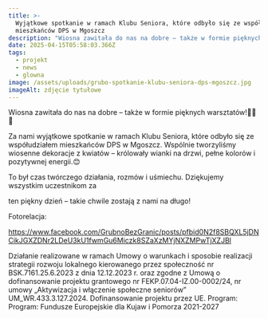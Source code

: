 ```yaml
---
title: >-
  Wyjątkowe spotkanie w ramach Klubu Seniora, które odbyło się ze współudziałem
  mieszkańców DPS w Mgoszcz
description: "Wiosna zawitała do nas na dobre – także w formie pięknych warsztatów!\U0001F490\U0001F338\U0001F33A  Za nami wyjątkowe spotkanie w ramach Klubu Seniora, które odbyło się ze współudziałem mieszkańców DPS w Mgoszcz. Wspólnie tworzyliśmy wiosenne[...]"
date: 2025-04-15T05:58:03.366Z
tags:
  - projekt
  - news
  - glowna
image: /assets/uploads/grubo-spotkanie-klubu-seniora-dps-mgoszcz.jpg
imageAlt: zdjęcie tytułowe
---
```

Wiosna zawitała do nas na dobre – także w formie pięknych warsztatów!💐🌸🌺

Za nami wyjątkowe spotkanie w ramach Klubu Seniora, które odbyło się ze współudziałem mieszkańców DPS w Mgoszcz. Wspólnie tworzyliśmy wiosenne dekoracje z kwiatów – królowały wianki na drzwi, pełne kolorów i pozytywnej energii.😊

To był czas twórczego działania, rozmów i uśmiechu. Dziękujemy wszystkim uczestnikom za 

ten piękny dzień – takie chwile zostają z nami na długo!

Fotorelacja:

<https://www.facebook.com/GrubnoBezGranic/posts/pfbid0N2f8SBQXL5jDNCikJGXZDNr2LDeU3kU1fwmGu6Miczk8SZaXzMYjNXZMPwTjXZJBl>



Działanie realizowane w ramach Umowy o warunkach i sposobie realizacji strategii rozwoju lokalnego kierowanego przez społeczność nr BSK.7161.25.6.2023 z dnia 12.12.2023 r. oraz zgodne z Umową o dofinansowanie projektu grantowego nr FEKP.07.04-IZ.00-0002/24, nr umowy „Aktywizacja i włączenie społeczne seniorów” UM_WR.433.3.127.2024. Dofinansowanie projektu przez UE. Program: Program: Fundusze Europejskie dla Kujaw i Pomorza 2021-2027
